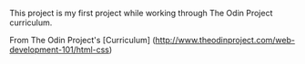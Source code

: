 This project is my first project while working through The Odin Project curriculum.

From The Odin Project's [Curriculum] (http://www.theodinproject.com/web-development-101/html-css)
